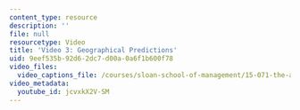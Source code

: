 ```yaml
---
content_type: resource
description: ''
file: null
resourcetype: Video
title: 'Video 3: Geographical Predictions'
uid: 9eef535b-92d6-2dc7-d00a-0a6f1b600f78
video_files:
  video_captions_file: /courses/sloan-school-of-management/15-071-the-analytics-edge-spring-2017/trees/location-location-location-regression-trees-for-housing-data-recitation/video-3-geographical-predictions/video-3-geographical-predictions-0/jcvxkX2V-SM.vtt
video_metadata:
  youtube_id: jcvxkX2V-SM
---
```

